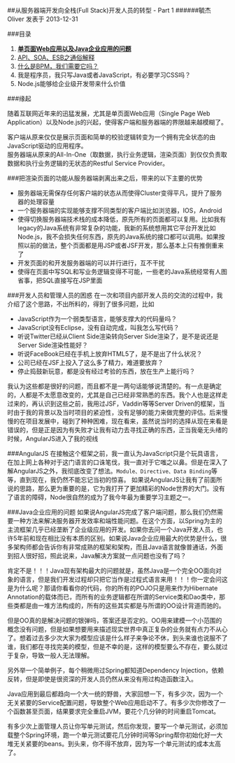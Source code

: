 ##从服务器端开发向全栈(Full Stack)开发人员的转型 - Part 1
######毓杰Oliver 发表于 2013-12-31

###目录

1. **[单页面Web应用以及Java企业应用的问题](http://blog.oliverzy.gitpress.org/~posts/2013-12-31-summary.md)**
2. [API、SOA、ESB之通俗解释](http://blog.oliverzy.gitpress.org/~posts/2014-01-01-summary2.md)
3. [什么是BPM，我们需要它吗？](http://blog.oliverzy.gitpress.org/~posts/2014-01-02-summary3.md)
4. 我是程序员，我只写Java或者JavaScript，有必要学习CSS吗？
5. Node.js能够给企业级开发带来什么价值

###缘起

随着互联网近年来的迅猛发展，尤其是单页面Web应用（Single Page Web Application）以及Node.js的兴起，使得客户端和服务器端的界限越来越模糊了。

客户端从原来仅仅是展示页面和简单的校验逻辑转变为一个拥有完全状态的由JavaScript驱动的应用程序。  
服务器端从原来的All-In-One（取数据，执行业务逻辑，渲染页面）到仅仅负责取数据和执行业务逻辑的无状态的Restful Service Provider。

<!--more-->

###把渲染页面的功能从服务器端剥离出来之后，带来的以下主要的优势
 
* 服务器端无需保存任何客户端的状态从而使得Cluster变得平凡，提升了服务器的处理容量
* 一个服务器端的实现能够支撑不同类型的客户端比如浏览器，IOS，Android
* 使得切换服务器端技术栈的成本降低，原先所有的页面都可以复用。比如我有legacy的Java系统有非常复杂的功能，我新的系统想用其它平台开发比如Node.js，我不会损失任何东西，原先的Java系统的接口都可以调用。如果按照以前的做法，整个页面都是用JSP或者JSF开发，那么基本上只有推倒重来了
* 开发页面的和开发服务器端的可以并行进行，互不干扰
* 使得在页面中写SQL和写业务逻辑变得不可能，一些老的Java系统经常有人图省事，把SQL直接写在JSP里面

###开发人员和管理人员的困惑
在一次和项目内部开发人员的交流的过程中，我介绍了这个思路，不出所料的，得到了很多问题，比如

* JavaScript作为一个弱类型语言，能够支撑大的代码量吗？
* JavaScript没有Eclipse，没有自动完成，叫我怎么写代码？
* 听说Twitter已经从Client Side渲染转向Server Side渲染了，是不是说还是Server Side渲染性能好？
* 听说FaceBook已经在手机上放弃HTML5了，是不是出了什么状况？
* 公司已经在JSF上投入了这么多了精力，难道要放弃？
* 停止捣鼓新玩意，都是没有经过考验的东西，放在生产上能行吗？

我认为这些都是很好的问题，而且都不是一两句话能够说清楚的。有一点是确定的，人都是不太愿意改变的，尤其是自己已经非常熟悉的东西。我个人也是这样走过来的，再认识到这些之前，我用过JSF，Vaddin等等Server Driven的框架，当时由于我的背景以及当时项目的紧迫性，没有足够的能力来做完整的评估。后来慢慢的在项目发展中，碰到了种种困难，现在看来，虽然说当时的选择从现在来看是错误的，但是正是因为有失败才让我有动力去寻找正确的东西，正当我毫无头绪的时候，AngularJS进入了我的视线

###AngularJS
在接触这个框架之前，我一直认为JavaScript只是个玩具语言，在加上网上各种对于这门语言的口诛笔伐，我一直对于它嗤之以鼻。但是在深入了解AngularJS之外，我彻底改变了想法。`Module、Directive、Data Binding`等等，直到现在，我仍然不能忘记当初的惊喜。 
如果说AngularJS让我有了前面所说的思路，那么更为重要的是，它为我打开了更加精彩的Node世界的大门。没有了语言的障碍，Node很自然的成为了我今年最为重要学习主题之一。

###Java企业应用的问题
如果说AngularJS完成了客户端问题，那么我们仍然需要一种方法来解决服务器开发效率和端性能问题。在这个方面，以Spring为主的主流框架几乎已经垄断了企业级应用的开发。如果你去问一个Java开发人员，也许5年前和现在相比没有本质的区别。如果说Java企业应用最大的优势是什么，很多架构师都会告诉你有非常成熟的框架和架构，而且Java语言就像普通话，外面到招人很好招，照此说来，Java解决方案就一点问题也没有了吗？  

肯定不是！！！Java现有架构最大的问题就是，虽然Java是一个完全OO面向对象的语言，但是我们开发过程却只把它当作是过程式语言来用！！！你一定会问这是为什么呢？那请你看看你的代码，你的所有的POJO只是用来作为Hibernate Annotation的载体而已，而所有的业务逻辑都在所谓的Service类和Dao类中，那些类都是由一堆方法构成的，所有的这些其实都是与所谓的OO设计背道而驰的。

但是OO真的是解决问题的银弹吗，答案还是否定的。OO用来建模一个小范围的概念没有问题，但是如果想要用来描述现实世界中真正复杂的业务就有点力不从心了。想着过去多少次大家为模型应该是什么样子来争论不休，到头来谁也说服不了谁，我们都在寻找完美的模型，但是不幸的是，这样的模型要么不存在，要么就过于复杂，导致一般人无法理解。

另外举一个简单例子，每个稍微用过Spring都知道Dependency Injection，依赖反转，但是即使是很资深的开发人员仍然从来没有用过构造函数注入。

Java应用到最后都趋向一个大一统的野兽，大家回想一下，有多少次，因为一个无关紧要的Service配置问题，导致整个Web应用启动不了。有多少次你修改了一个函数甚至页面，结果要求完全重启JVM，要花个几分钟的时间重启Tomcat。

有多少次上面管理人员让你写单元测试，然后你发现，要写一个单元测试，必须加载整个Spring环境，跑一个单元测试要花几分钟时间等Spring帮你初始化好一大堆无关紧要的beans。到头来，你不得不放弃，因为写一个单元测试的成本太高了。






